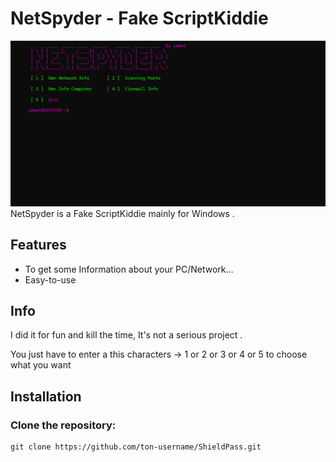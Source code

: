 # NetSpyder - Fake ScriptKiddie
![Description](Spyder.png)
NetSpyder is a Fake ScriptKiddie mainly for Windows .

## Features

- To get some Information about your PC/Network...
- Easy-to-use

## Info
I did it for fun and kill the time, It's not a serious project .

You just have to enter a  this characters -> 1 or 2 or 3 or 4 or 5 to choose what you want

## Installation

### Clone the repository:
    git clone https://github.com/ton-username/ShieldPass.git
